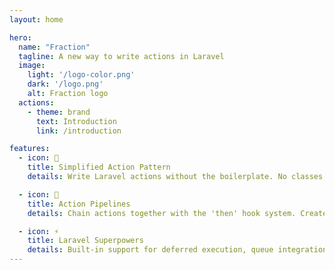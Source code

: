 ```yaml
---
layout: home

hero:
  name: "Fraction"
  tagline: A new way to write actions in Laravel
  image:
    light: '/logo-color.png'
    dark: '/logo.png'
    alt: Fraction logo
  actions:
    - theme: brand
      text: Introduction
      link: /introduction

features:
  - icon: 🎯
    title: Simplified Action Pattern
    details: Write Laravel actions without the boilerplate. No classes, namespaces, or methods - just pure action logic, similar to PestPHP's approach.

  - icon: 🔗
    title: Action Pipelines
    details: Chain actions together with the 'then' hook system. Create powerful workflows that execute in sequence seamlessly.

  - icon: ⚡
    title: Laravel Superpowers
    details: Built-in support for deferred execution, queue integration, error handling, logging, and runtime control - all with zero configuration.
---
```

